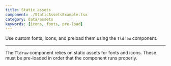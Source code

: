 ```yaml
---
title: Static assets
component: ./StaticAssetsExample.tsx
category: data/assets
keywords: [icons, fonts, pre-load]
---
```


Use custom fonts, icons, and preload them using the `Tldraw` component.

---

The `Tldraw` component relies on static assets for fonts and icons. These must be pre-loaded in order that the component runs properly.
